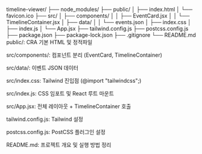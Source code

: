 timeline-viewer/
├── node_modules/
├── public/
│   ├── index.html
│   └── favicon.ico
├── src/
│   ├── components/
│   │   ├── EventCard.jsx
│   │   └── TimelineContainer.jsx
│   ├── data/
│   │   └── events.json
│   ├── index.css
│   ├── index.js
│   └── App.jsx
├── tailwind.config.js
├── postcss.config.js
├── package.json
├── package-lock.json
├── .gitignore
└── README.md
public/: CRA 기본 HTML 및 정적파일

src/components/: 컴포넌트 분리 (EventCard, TimelineContainer)

src/data/: 이벤트 JSON 데이터

src/index.css: Tailwind 진입점 (@import "tailwindcss";)

src/index.js: CSS 임포트 및 React 루트 마운트

src/App.jsx: 전체 레이아웃 + TimelineContainer 호출

tailwind.config.js: Tailwind 설정

postcss.config.js: PostCSS 플러그인 설정

README.md: 프로젝트 개요 및 실행 방법 정리